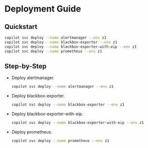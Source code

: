 # Deployment Guide

## Quickstart

```bash
copilot svc deploy --name alertmanager --env z1
copilot svc deploy --name blackbox-exporter --env z1
copilot svc deploy --name blackbox-exporter-with-eip --env z1
copilot svc deploy --name prometheus --env z1
```

## Step-by-Step

- Deploy alertmanager.

  ```bash
  copilot svc deploy --name alertmanager --env z1
  ```

- Deploy blackbox-exporter.

  ```bash
  copilot svc deploy --name blackbox-exporter --env z1
  ```

- Deploy blackbox-exporter-with-eip.

  ```bash
  copilot svc deploy --name blackbox-exporter-with-eip --env z1
  ```

- Deploy prometheus.

  ```bash
  copilot svc deploy --name prometheus --env z1
  ```
